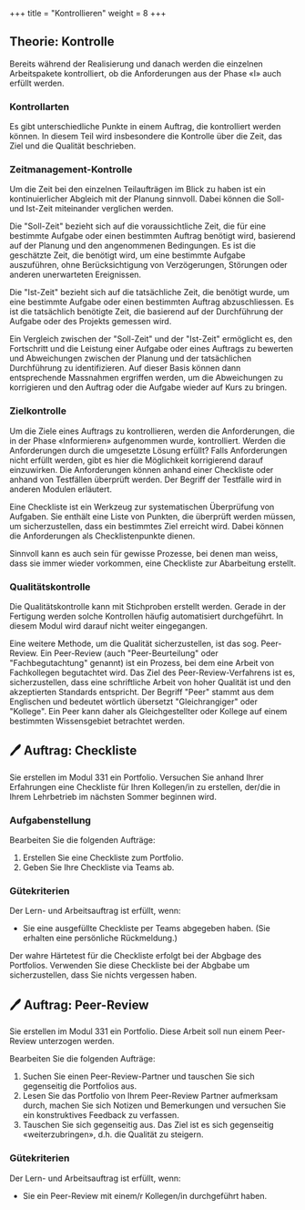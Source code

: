 +++
title = "Kontrollieren"
weight = 8
+++

## Theorie: Kontrolle

Bereits während der Realisierung und danach werden die einzelnen Arbeitspakete kontrolliert, ob die Anforderungen aus der Phase «I» auch erfüllt werden. 

### Kontrollarten

Es gibt unterschiedliche Punkte in einem Auftrag, die kontrolliert werden können. In diesem Teil wird insbesondere die Kontrolle über die Zeit, das Ziel und die Qualität beschrieben.

### Zeitmanagement-Kontrolle

Um die Zeit bei den einzelnen Teilaufträgen im Blick zu haben ist ein kontinuierlicher Abgleich mit der Planung sinnvoll. Dabei können die Soll- und Ist-Zeit miteinander verglichen werden.

Die "Soll-Zeit" bezieht sich auf die voraussichtliche Zeit, die für eine bestimmte Aufgabe oder einen bestimmten Auftrag benötigt wird, basierend auf der Planung und den angenommenen Bedingungen. Es ist die geschätzte Zeit, die benötigt wird, um eine bestimmte Aufgabe auszuführen, ohne Berücksichtigung von Verzögerungen, Störungen oder anderen unerwarteten Ereignissen.

Die "Ist-Zeit" bezieht sich auf die tatsächliche Zeit, die benötigt wurde, um eine bestimmte Aufgabe oder einen bestimmten Auftrag abzuschliessen. Es ist die tatsächlich benötigte Zeit, die basierend auf der Durchführung der Aufgabe oder des Projekts gemessen wird.

Ein Vergleich zwischen der "Soll-Zeit" und der "Ist-Zeit" ermöglicht es, den Fortschritt und die Leistung einer Aufgabe oder eines Auftrags zu bewerten und Abweichungen zwischen der Planung und der tatsächlichen Durchführung zu identifizieren. Auf dieser Basis können dann entsprechende Massnahmen ergriffen werden, um die Abweichungen zu korrigieren und den Auftrag oder die Aufgabe wieder auf Kurs zu bringen.

### Zielkontrolle

Um die Ziele eines Auftrags zu kontrollieren, werden die Anforderungen, die in der Phase «Informieren» aufgenommen wurde, kontrolliert. Werden die Anforderungen durch die umgesetzte Lösung erfüllt? Falls Anforderungen nicht erfüllt werden, gibt es hier die Möglichkeit korrigierend darauf einzuwirken. Die Anforderungen können anhand einer Checkliste oder anhand von Testfällen überprüft werden. Der Begriff der Testfälle wird in anderen Modulen erläutert.

Eine Checkliste ist ein Werkzeug zur systematischen Überprüfung von Aufgaben. Sie enthält eine Liste von Punkten, die überprüft werden müssen, um sicherzustellen, dass ein bestimmtes Ziel erreicht wird. Dabei können die Anforderungen als Checklistenpunkte dienen.

Sinnvoll kann es auch sein für gewisse Prozesse, bei denen man weiss, dass sie immer wieder vorkommen, eine Checkliste zur Abarbeitung erstellt.

### Qualitätskontrolle

Die Qualitätskontrolle kann mit Stichproben erstellt werden. Gerade in der Fertigung werden solche Kontrollen häufig automatisiert durchgeführt. In diesem Modul wird darauf nicht weiter eingegangen.

Eine weitere Methode, um die Qualität sicherzustellen, ist das sog. Peer-Review. Ein Peer-Review (auch "Peer-Beurteilung" oder "Fachbegutachtung" genannt) ist ein Prozess, bei dem eine Arbeit von Fachkollegen begutachtet wird. Das Ziel des Peer-Review-Verfahrens ist es, sicherzustellen, dass eine schriftliche Arbeit von hoher Qualität ist und den akzeptierten Standards entspricht. Der Begriff "Peer" stammt aus dem Englischen und bedeutet wörtlich übersetzt "Gleichrangiger" oder "Kollege". Ein Peer kann daher als Gleichgestellter oder Kollege auf einem bestimmten Wissensgebiet betrachtet werden.

## :pen: Auftrag: Checkliste

Sie erstellen im Modul 331 ein Portfolio. Versuchen Sie anhand Ihrer Erfahrungen eine Checkliste für Ihren Kollegen/in zu erstellen, der/die in Ihrem Lehrbetrieb im nächsten Sommer beginnen wird.

### Aufgabenstellung

Bearbeiten Sie die folgenden Aufträge:

1. Erstellen Sie eine Checkliste zum Portfolio.
2. Geben Sie Ihre Checkliste via Teams ab.

### Gütekriterien

Der Lern- und Arbeitsauftrag ist erfüllt, wenn:

- Sie eine ausgefüllte Checkliste per Teams abgegeben haben. (Sie erhalten eine persönliche Rückmeldung.)

Der wahre Härtetest für die Checkliste erfolgt bei der Abgbage des Portfolios. Verwenden Sie diese Checkliste bei der Abgbabe um sicherzustellen, dass Sie nichts vergessen haben.

## :pen: Auftrag: Peer-Review

Sie erstellen im Modul 331 ein Portfolio. Diese Arbeit soll nun einem Peer-Review unterzogen werden.

Bearbeiten Sie die folgenden Aufträge:

1. Suchen Sie einen Peer-Review-Partner und tauschen Sie sich gegenseitig die Portfolios aus.
2. Lesen Sie das Portfolio von Ihrem Peer-Review Partner aufmerksam durch, machen Sie sich Notizen und Bemerkungen und versuchen Sie ein konstruktives Feedback zu verfassen.
3. Tauschen Sie sich gegenseitig aus. Das Ziel ist es sich gegenseitig «weiterzubringen», d.h. die Qualität zu steigern.

### Gütekriterien

Der Lern- und Arbeitsauftrag ist erfüllt, wenn:

- Sie ein Peer-Review mit einem/r Kollegen/in durchgeführt haben.
